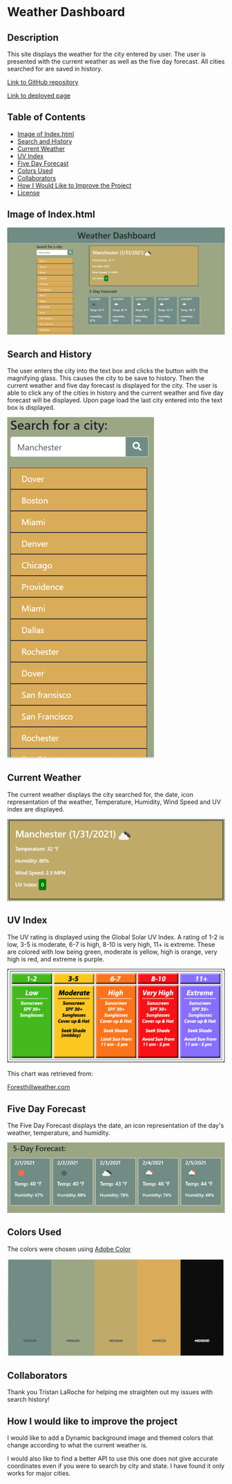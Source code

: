 # Weather Dashboard

## Description

This site displays the weather for the city entered by user.  The user is presented with the current weather as well as the five day forecast.  All cities searched for are saved in history. 

[Link to GitHub repository](https://github.com/Heath-Bennett/weatherDashboard)

[Link to deployed page](https://heath-bennett.github.io/weatherDashboard/)

## Table of Contents

* [Image of Index.html](#Image-of-Index.html)
* [Search and History](#Search-and-History)
* [Current Weather](#Current-Weather)
* [UV Index](#UV-Index)
* [Five Day Forecast](#Five-Day-Forecast)
* [Colors Used](#Colors-Used)
* [Collaborators](#Collaborators)
* [How I Would Like to Improve the Project](#How-I-Would-Like-to-Improve-the-Project)
* [License](License)

## Image of Index.html

![Screenshot of website](./Assets/Images/website.png)

## Search and History

The user enters the city into the text box and clicks the button with the magnifying glass.  This causes the city to be save to history.  Then the current weather and five day forecast is displayed for the city.  The user is able to click any of the cities in history and the current weather and five day forecast will be displayed.  Upon page load the last city entered into the text box is displayed. 

![screenshot of search and history](./Assets/Images/searchAndHistory.png)

## Current Weather

The current weather displays the city searched for, the date, icon representation of the weather, Temperature, Humidity, Wind Speed and UV index are displayed. 

![Screenshot of Current Weather](./Assets/Images/currentWeather.png)

## UV Index

The UV rating is displayed using the Global Solar UV Index. A rating of 1-2 is low, 3-5 is moderate, 6-7 is high, 8-10 is very high, 11+ is extreme.  These are colored with low being green, moderate is yellow, high is orange, very high is red, and extreme is purple.

![Image of Global Solar UV Index](./Assets/Images/UVrating.png)

This chart was retrieved from:

[Foresthillweather.com](http://www.foresthillweather.com/UV-forecast.php)


## Five Day Forecast

The Five Day Forecast displays the date, an icon representation of the day's weather, temperature, and humidity.

![Screenshot of Five Day Forecast](./Assets/Images/fiveDay.png)

## Colors Used

The colors were chosen using [Adobe Color](color.adobe.com) 

![Screenshot of Weather](./Assets/Images/siteColors.png)

## Collaborators

Thank you Tristan LaRoche for helping me straighten out my issues with search history!

## How I would like to improve the project

I would like to add a Dynamic background image and themed colors that change according to what the current weather is.   

I would also like to find a better API to use this one does not give accurate coordinates even if you were to search by city and state.  I have found it only works for major cities. 